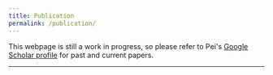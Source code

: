 ```yaml
---
title: Publication
permalink: /publication/
---
```


This webpage is still a work in progress, so please refer to Pei's [Google Scholar profile](https://scholar.google.com/citations?user=MiFqJGcAAAAJ) for past and current papers.

<hr>

<!-- example usage for this section:

### 2025

_Grounding Intelligence in Movement_<br>
M Segado, F Parodi, JK Matelsky, ML Platt, EB Dyer, KP Kording<br>
arXiv preprint arXiv:2507.02771, 2025 ([Article](https://arxiv.org/abs/2507.02771))

_Who Does What in Deep Learning? Multidimensional Game-Theoretic Attribution of Function of Neural Units_<br>
S Dixit, K Fakhar, F Hadaeghi, P Mineault, KP Kording, CC Hilgetag<br>
arXiv preprint arXiv:2506.19732, 2025 ([Article](https://arxiv.org/abs/2506.19732)) -->

